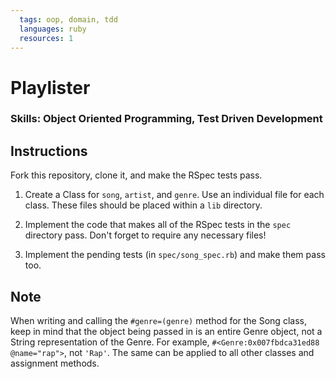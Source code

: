 ```yaml
---
  tags: oop, domain, tdd
  languages: ruby
  resources: 1
---
```


# Playlister

### Skills: Object Oriented Programming, Test Driven Development

## Instructions

Fork this repository, clone it, and make the RSpec tests pass.

1. Create a Class for `song`, `artist`, and `genre`. Use an individual file for each class. These files should be placed within a `lib` directory.

2. Implement the code that makes all of the RSpec tests in the `spec` directory pass. Don't forget to require any necessary files!

3. Implement the pending tests (in `spec/song_spec.rb`) and make them pass too.

## Note

When writing and calling the `#genre=(genre)` method for the Song class, keep in mind that the object being passed in is an entire Genre object, not a String representation of the Genre. For example, `#<Genre:0x007fbdca31ed88 @name="rap">`, not `'Rap'`. The same can be applied to all other classes and assignment methods.

